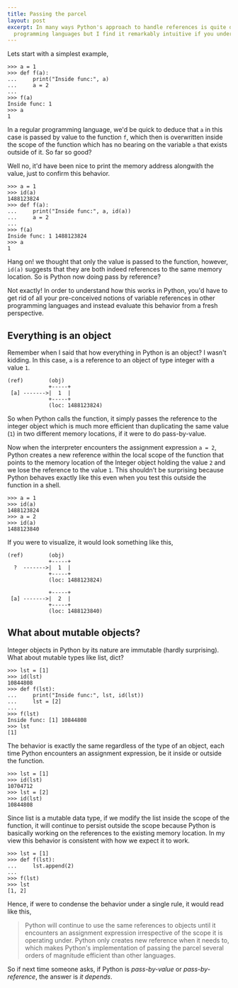 ```yaml
---
title: Passing the parcel
layout: post
excerpt: In many ways Python's approach to handle references is quite different to other
  programming languages but I find it remarkably intuitive if you understand the idea of how everything in Python is an object and how objects are supposed to behave when passed as arguments to a function.
---
```


Lets start with a simplest example,

```
>>> a = 1
>>> def f(a):
...     print("Inside func:", a)
...     a = 2
...
>>> f(a)
Inside func: 1
>>> a
1
```

In a regular programming language, we'd be quick to deduce that `a` in this case is passed by value to the function `f`, which then is overwritten inside the scope of the function which has no bearing on the variable `a` that exists outside of it. So far so good?

Well no, it'd have been nice to print the memory address alongwith the value, just to confirm this behavior.

```
>>> a = 1
>>> id(a)
1488123824
>>> def f(a):
...     print("Inside func:", a, id(a))
...     a = 2
...
>>> f(a)
Inside func: 1 1488123824
>>> a
1
```

Hang on! we thought that only the value is passed to the function, however, `id(a)` suggests that they are both indeed references to the same memory location. So is Python now doing pass by reference?

Not exactly! In order to understand how this works in Python, you'd have to get rid of all your pre-conceived notions of variable references in other programming languages and instead evaluate this behavior from a fresh perspective.

## Everything is an object

Remember when I said that how everything in Python is an object? I wasn't kidding. In this case, `a` is a reference to an object of type integer with a value `1`.

```
(ref)        (obj)
             +-----+
 [a] ------->|  1  |
             +-----+
             (loc: 1488123824)
```

So when Python calls the function, it simply passes the reference to the integer object which is much more efficient than duplicating the same value (`1`) in two different memory locations, if it were to do pass-by-value.

Now when the interpreter encounters the assignment expression `a = 2`, Python creates a new reference within the local scope of the function that points to the memory location of the Integer object holding the value `2` and we lose the reference to the value `1`. This shouldn't be surprising because Python behaves exactly like this even when you test this outside the function in a shell.

```
>>> a = 1
>>> id(a)
1488123824
>>> a = 2
>>> id(a)
1488123840
```

If you were to visualize, it would look something like this,

```
(ref)        (obj)
             +-----+
  ?  ------->|  1  |
             +-----+
             (loc: 1488123824)

             +-----+
 [a] ------->|  2  |
             +-----+
             (loc: 1488123840)
```

## What about mutable objects?

Integer objects in Python by its nature are immutable (hardly surprising). What about mutable types like list, dict?

```
>>> lst = [1]
>>> id(lst)
10844808
>>> def f(lst):
...     print("Inside func:", lst, id(lst))
...     lst = [2]
...
>>> f(lst)
Inside func: [1] 10844808
>>> lst
[1]
```

The behavior is exactly the same regardless of the type of an object, each time Python encounters an assignment expression, be it inside or outside the function.

```
>>> lst = [1]
>>> id(lst)
10704712
>>> lst = [2]
>>> id(lst)
10844808
```

Since list is a mutable data type, if we modify the list inside the scope of the function, it will continue to persist outside the scope because Python is basically working on the references to the  existing memory location. In my view this behavior is consistent with how we expect it to work.   

```
>>> lst = [1]
>>> def f(lst):
...     lst.append(2)
...
>>> f(lst)
>>> lst
[1, 2]
```

Hence, if were to condense the behavior under a single rule, it would read like this,

> Python will continue to use the same references to objects until it encounters an assignment expression irrespective of the scope it is operating under. Python only creates new reference when it needs to, which makes Python's implementation of passing the parcel several orders of magnitude efficient than other languages.

So if next time someone asks, if Python is _pass-by-value_ or _pass-by-reference_, the answer is _it depends_.